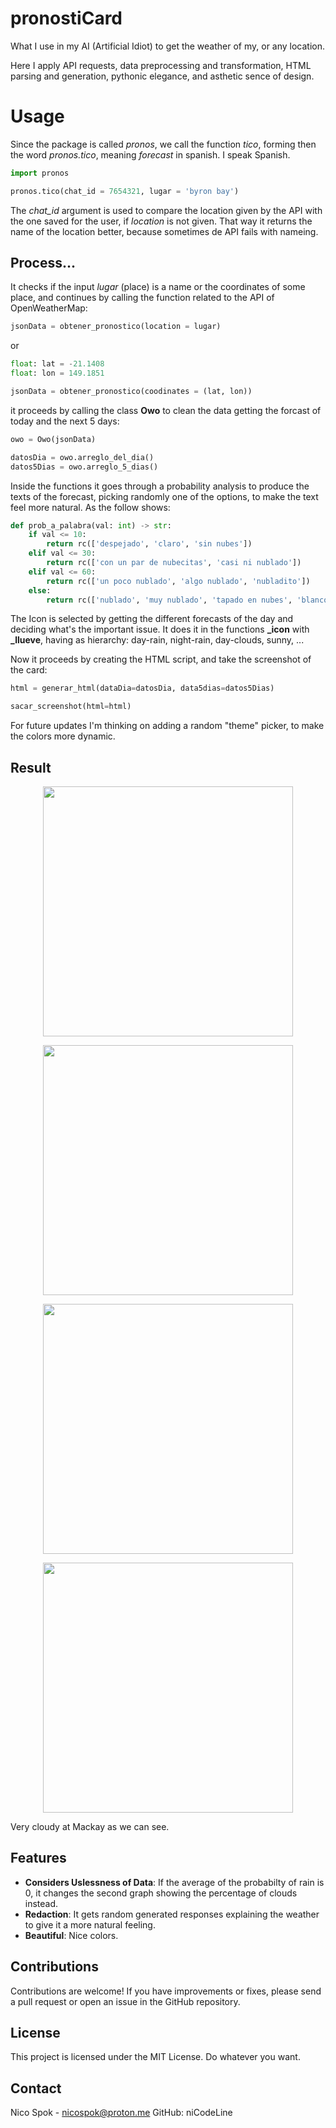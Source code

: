 # pronostiCard
What I use in my AI (Artificial Idiot) to get the weather of my, or any location.


Here I apply API requests, data preprocessing and transformation, HTML parsing and generation, pythonic elegance, and asthetic sence of design.

# Usage

Since the package is called _pronos_, we call the
function _tico_, forming then the word _pronos.tico_, meaning _forecast_ in spanish. I speak Spanish.

```python
import pronos

pronos.tico(chat_id = 7654321, lugar = 'byron bay')
```
The _chat_id_ argument is used to compare the location given by the API with the one saved for the user, if _location_ is not given. That way it returns the name of the location better, because sometimes de API fails with nameing.


## Process...


It checks if the input _lugar_ (place) is a name or the coordinates of some place, and continues by calling the function related to the API of OpenWeatherMap:

```python
jsonData = obtener_pronostico(location = lugar)
```

or

```python
float: lat = -21.1408
float: lon = 149.1851

jsonData = obtener_pronostico(coodinates = (lat, lon))
```

it proceeds by calling the class **Owo** to clean the data getting the forcast of today and the next 5 days:

```python
owo = Owo(jsonData)

datosDia = owo.arreglo_del_dia()
datos5Dias = owo.arreglo_5_dias()
```
Inside the functions it goes through a probability analysis to produce the texts of the forecast, picking randomly one of the options, to make the text feel more natural. As the follow shows:

```python
def prob_a_palabra(val: int) -> str:
    if val <= 10:
        return rc(['despejado', 'claro', 'sin nubes'])
    elif val <= 30:
        return rc(['con un par de nubecitas', 'casi ni nublado'])
    elif val <= 60:
        return rc(['un poco nublado', 'algo nublado', 'nubladito'])
    else:
        return rc(['nublado', 'muy nublado', 'tapado en nubes', 'blanco, o gris'])
```

The Icon is selected by getting the different forecasts of the day and deciding what's the important issue. It does it in the functions **_icon** with **_llueve**, having as hierarchy: day-rain, night-rain, day-clouds, sunny, ...   

Now it proceeds by creating the HTML script, and take the screenshot of the card:

```python
html = generar_html(dataDia=datosDia, data5dias=datos5Dias)

sacar_screenshot(html=html)
```


For future updates I'm thinking on adding a random "theme" picker, to make the colors more dynamic.

## Result

<p align="center">
  <img src="images/test_ByronBay.jpg" width="400">
</p>

<p align="center">
  <img src="images/test_Calavos.jpg" width="400">
</p>

<p align="center">
  <img src="images/test_Yeppoon.jpg" width="400">
</p>

<p align="center">
  <img src="images/test_Mackay.jpg" width="400">
</p>


Very cloudy at Mackay as we can see.

## Features

- **Considers Uslessness of Data**: If the average of the probabilty of rain is 0, it changes the second graph
showing the percentage of clouds instead.
- **Redaction**: It gets random generated responses explaining the weather to give it a more natural feeling.
- **Beautiful**: Nice colors.


## Contributions

Contributions are welcome! If you have improvements or fixes, please send a pull request or open an issue in the GitHub repository.

## License

This project is licensed under the MIT License. Do whatever you want.

## Contact

Nico Spok - nicospok@proton.me
GitHub: niCodeLine
